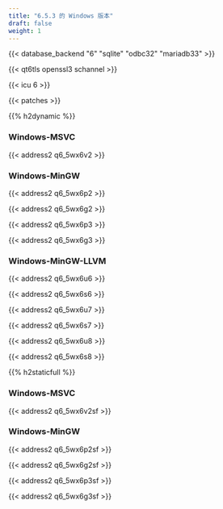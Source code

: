 ```yaml
---
title: "6.5.3 的 Windows 版本"
draft: false
weight: 1
---
```


{{< database_backend "6" "sqlite" "odbc32" "mariadb33" >}}

{{< qt6tls openssl3 schannel >}}

{{< icu 6 >}}

{{< patches >}}

{{% h2dynamic %}}

### Windows-MSVC

{{< address2 q6_5wx6v2 >}}

### Windows-MinGW

{{< address2 q6_5wx6p2 >}}

{{< address2 q6_5wx6g2 >}}

{{< address2 q6_5wx6p3 >}}

{{< address2 q6_5wx6g3 >}}

### Windows-MinGW-LLVM

{{< address2 q6_5wx6u6 >}}

{{< address2 q6_5wx6s6 >}}

{{< address2 q6_5wx6u7 >}}

{{< address2 q6_5wx6s7 >}}

{{< address2 q6_5wx6u8 >}}

{{< address2 q6_5wx6s8 >}}

{{% h2staticfull %}}

### Windows-MSVC

{{< address2 q6_5wx6v2sf >}}

### Windows-MinGW

{{< address2 q6_5wx6p2sf >}}

{{< address2 q6_5wx6g2sf >}}

{{< address2 q6_5wx6p3sf >}}

{{< address2 q6_5wx6g3sf >}}
